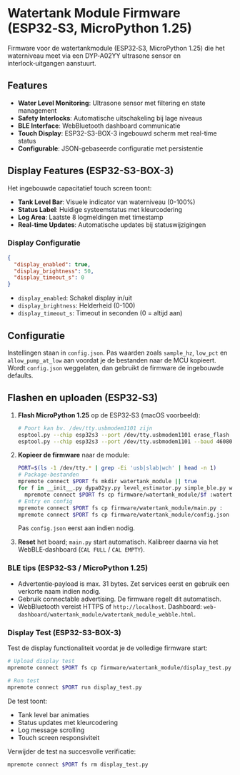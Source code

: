 # Watertank Module Firmware (ESP32‑S3, MicroPython 1.25)

Firmware voor de watertankmodule (ESP32‑S3, MicroPython 1.25) die het waterniveau meet via een DYP‑A02YY
ultrasone sensor en interlock‑uitgangen aanstuurt.

## Features

- **Water Level Monitoring**: Ultrasone sensor met filtering en state management
- **Safety Interlocks**: Automatische uitschakeling bij lage niveaus
- **BLE Interface**: WebBluetooth dashboard communicatie
- **Touch Display**: ESP32-S3-BOX-3 ingebouwd scherm met real-time status
- **Configurable**: JSON-gebaseerde configuratie met persistentie

## Display Features (ESP32-S3-BOX-3)

Het ingebouwde capacitatief touch screen toont:

- **Tank Level Bar**: Visuele indicator van waterniveau (0-100%)
- **Status Label**: Huidige systeemstatus met kleurcodering
- **Log Area**: Laatste 8 logmeldingen met timestamp
- **Real-time Updates**: Automatische updates bij statuswijzigingen

### Display Configuratie

```json
{
  "display_enabled": true,
  "display_brightness": 50,
  "display_timeout_s": 0
}
```

- `display_enabled`: Schakel display in/uit
- `display_brightness`: Helderheid (0-100)
- `display_timeout_s`: Timeout in seconden (0 = altijd aan)

## Configuratie

Instellingen staan in `config.json`. Pas waarden zoals `sample_hz`, `low_pct` en
`allow_pump_at_low` aan voordat je de bestanden naar de MCU kopieert.
Wordt `config.json` weggelaten, dan gebruikt de firmware de ingebouwde defaults.

## Flashen en uploaden (ESP32‑S3)

1. **Flash MicroPython 1.25** op de ESP32‑S3 (macOS voorbeeld):
   ```bash
   # Poort kan bv. /dev/tty.usbmodem1101 zijn
   esptool.py --chip esp32s3 --port /dev/tty.usbmodem1101 erase_flash
   esptool.py --chip esp32s3 --port /dev/tty.usbmodem1101 --baud 460800 write_flash -z 0x0 micropython.bin
   ```

2. **Kopieer de firmware** naar de module:
   ```bash
   PORT=$(ls -1 /dev/tty.* | grep -Ei 'usb|slab|wch' | head -n 1)
   # Package-bestanden
   mpremote connect $PORT fs mkdir watertank_module || true
   for f in __init__.py dypa02yy.py level_estimator.py simple_ble.py water_module.py; do \
     mpremote connect $PORT fs cp firmware/watertank_module/$f :watertank_module/$f; done
   # Entry en config
   mpremote connect $PORT fs cp firmware/watertank_module/main.py :
   mpremote connect $PORT fs cp firmware/watertank_module/config.json :
   ```
   Pas `config.json` eerst aan indien nodig.

3. **Reset** het board; `main.py` start automatisch. Kalibreer daarna via het
   WebBLE‑dashboard (`CAL FULL` / `CAL EMPTY`).

### BLE tips (ESP32‑S3 / MicroPython 1.25)
- Advertentie‑payload is max. 31 bytes. Zet services eerst en gebruik een verkorte naam indien nodig.
- Gebruik connectable advertising. De firmware regelt dit automatisch.
- WebBluetooth vereist HTTPS of `http://localhost`. Dashboard: `web-dashboard/watertank_module/watertank_module_webble.html`.

### Display Test (ESP32-S3-BOX-3)

Test de display functionaliteit voordat je de volledige firmware start:

```bash
# Upload display test
mpremote connect $PORT fs cp firmware/watertank_module/display_test.py :display_test.py

# Run test
mpremote connect $PORT run display_test.py
```

De test toont:
- Tank level bar animaties
- Status updates met kleurcodering
- Log message scrolling
- Touch screen responsiviteit

Verwijder de test na succesvolle verificatie:
```bash
mpremote connect $PORT fs rm display_test.py
```
